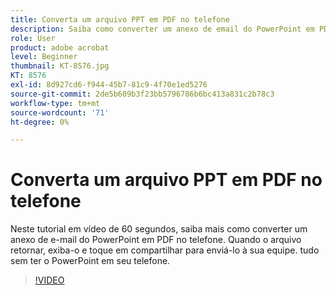 ```yaml
---
title: Converta um arquivo PPT em PDF no telefone
description: Saiba como converter um anexo de email do PowerPoint em PDF no telefone
role: User
product: adobe acrobat
level: Beginner
thumbnail: KT-8576.jpg
KT: 8576
exl-id: 8d927cd6-f944-45b7-81c9-4f70e1ed5276
source-git-commit: 2de5b609b3f23bb5796786b6bc413a831c2b78c3
workflow-type: tm+mt
source-wordcount: '71'
ht-degree: 0%

---
```


# Converta um arquivo PPT em PDF no telefone

Neste tutorial em vídeo de 60 segundos, saiba mais como converter um anexo de e-mail do PowerPoint em PDF no telefone. Quando o arquivo retornar, exiba-o e toque em compartilhar para enviá-lo à sua equipe. tudo sem ter o PowerPoint em seu telefone.

>[!VIDEO](https://video.tv.adobe.com/v/336366?hidetitle=true)
